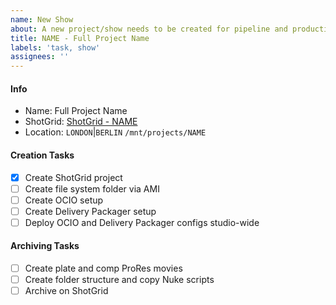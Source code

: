 ```yaml
---
name: New Show
about: A new project/show needs to be created for pipeline and production.
title: NAME - Full Project Name
labels: 'task, show'
assignees: ''
---
```


#### Info

- Name: Full Project Name
- ShotGrid: [ShotGrid - NAME](https://automatik-vfx.shotgunstudio.com/page/project_overview?project_id=ID)
- Location: `LONDON`|`BERLIN` `/mnt/projects/NAME`

#### Creation Tasks

- [x] Create ShotGrid project
- [ ] Create file system folder via AMI
- [ ] Create OCIO setup
- [ ] Create Delivery Packager setup
- [ ] Deploy OCIO and Delivery Packager configs studio-wide

#### Archiving Tasks

- [ ] Create plate and comp ProRes movies
- [ ] Create folder structure and copy Nuke scripts
- [ ] Archive on ShotGrid
